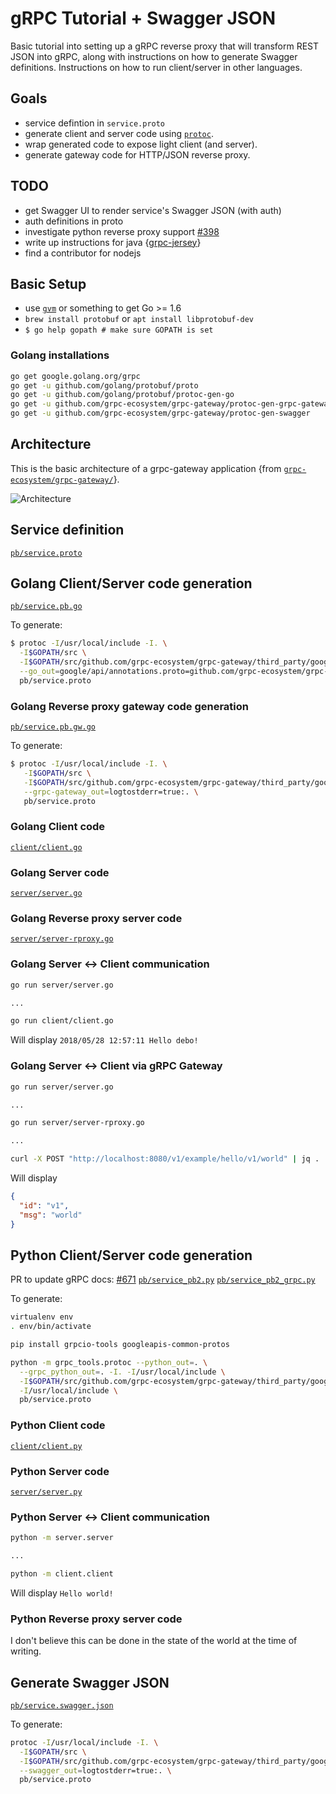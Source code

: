 # gRPC Tutorial + Swagger JSON
Basic tutorial into setting up a gRPC reverse proxy that will
transform REST JSON into gRPC, along with instructions on how
to generate Swagger definitions.
Instructions on how to run client/server in other languages.

## Goals
- service defintion in `service.proto`
- generate client and server code using [`protoc`](https://github.com/google/protobuf).
- wrap generated code to expose light client (and server).
- generate gateway code for HTTP/JSON reverse proxy.

## TODO
- get Swagger UI to render service's Swagger JSON (with auth)
- auth definitions in proto
- investigate python reverse proxy support [#398](https://github.com/grpc-ecosystem/grpc-gateway/issues/398)
- write up instructions for java {[grpc-jersey](https://github.com/fullcontact/grpc-jersey)}
- find a contributor for nodejs

## Basic Setup
- use [`gvm`](https://github.com/moovweb/gvm) or something to get Go >= 1.6
- `brew install protobuf` or `apt install libprotobuf-dev`
- `$ go help gopath # make sure GOPATH is set`

### Golang installations
```bash
go get google.golang.org/grpc
go get -u github.com/golang/protobuf/proto
go get -u github.com/golang/protobuf/protoc-gen-go
go get -u github.com/grpc-ecosystem/grpc-gateway/protoc-gen-grpc-gateway
go get -u github.com/grpc-ecosystem/grpc-gateway/protoc-gen-swagger
```

## Architecture
This is the basic architecture of a grpc-gateway application {from [`grpc-ecosystem/grpc-gateway/`](https://github.com/grpc-ecosystem/grpc-gateway/)}.

![Architecture](https://camo.githubusercontent.com/e75a8b46b078a3c1df0ed9966a16c24add9ccb83/68747470733a2f2f646f63732e676f6f676c652e636f6d2f64726177696e67732f642f3132687034435071724e5046686174744c5f63496f4a707446766c41716d35774c513067677149356d6b43672f7075623f773d37343926683d333730 "Architecture")

## Service definition
[`pb/service.proto`](https://github.com/dray92/go-grpc-tutorial/blob/master/pb/service.proto)

## Golang Client/Server code generation
[`pb/service.pb.go`](https://github.com/dray92/go-grpc-tutorial/blob/master/pb/service.pb.go)

To generate:
```bash
$ protoc -I/usr/local/include -I. \
  -I$GOPATH/src \
  -I$GOPATH/src/github.com/grpc-ecosystem/grpc-gateway/third_party/googleapis \
  --go_out=google/api/annotations.proto=github.com/grpc-ecosystem/grpc-gateway/third_party/googleapis/google/api,plugins=grpc:. \
  pb/service.proto
```

### Golang Reverse proxy gateway code generation
[`pb/service.pb.gw.go`](https://github.com/dray92/go-grpc-tutorial/blob/master/pb/service.pb.gw.go)

To generate:
```bash
$ protoc -I/usr/local/include -I. \
   -I$GOPATH/src \
   -I$GOPATH/src/github.com/grpc-ecosystem/grpc-gateway/third_party/googleapis \
   --grpc-gateway_out=logtostderr=true:. \
   pb/service.proto
```

### Golang Client code
[`client/client.go`](https://github.com/dray92/go-grpc-tutorial/blob/master/client/client.go)

### Golang Server code
[`server/server.go`](https://github.com/dray92/go-grpc-tutorial/blob/master/server/server.go)

### Golang Reverse proxy server code
[`server/server-rproxy.go`](https://github.com/dray92/go-grpc-tutorial/blob/master/server/server-rproxy.go)

### Golang Server <-> Client communication
```bash
go run server/server.go

...

go run client/client.go
```

Will display ``2018/05/28 12:57:11 Hello debo!``

### Golang Server <-> Client via gRPC Gateway
```bash
go run server/server.go

...

go run server/server-rproxy.go

...

curl -X POST "http://localhost:8080/v1/example/hello/v1/world" | jq .
```

Will display 
```json
{
  "id": "v1",
  "msg": "world"
}
```

## Python Client/Server code generation

PR to update gRPC docs: [#671](https://github.com/grpc/grpc.github.io/pull/671)
[`pb/service_pb2.py`](https://github.com/dray92/go-grpc-tutorial/blob/master/pb/service_pb2.py)
[`pb/service_pb2_grpc.py`](https://github.com/dray92/go-grpc-tutorial/blob/master/pb/service_pb2_grpc.py)

To generate:
```bash
virtualenv env
. env/bin/activate

pip install grpcio-tools googleapis-common-protos

python -m grpc_tools.protoc --python_out=. \
  --grpc_python_out=. -I. -I/usr/local/include \
  -I$GOPATH/src/github.com/grpc-ecosystem/grpc-gateway/third_party/googleapis \
  -I/usr/local/include \
  pb/service.proto 
```

### Python Client code
[`client/client.py`](https://github.com/dray92/go-grpc-tutorial/blob/master/client/client.py)

### Python Server code
[`server/server.py`](https://github.com/dray92/go-grpc-tutorial/blob/master/server/server.py)

### Python Server <-> Client communication
```bash
python -m server.server

...

python -m client.client
```

Will display ``Hello world!``

### Python Reverse proxy server code
I don't believe this can be done in the state of the world at the time of writing.

## Generate Swagger JSON
[`pb/service.swagger.json`](https://github.com/dray92/go-grpc-tutorial/blob/master/pb/service.swagger.json)

To generate:
```bash
protoc -I/usr/local/include -I. \
  -I$GOPATH/src \
  -I$GOPATH/src/github.com/grpc-ecosystem/grpc-gateway/third_party/googleapis \
  --swagger_out=logtostderr=true:. \
  pb/service.proto
```